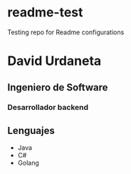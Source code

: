 # readme-test
Testing repo for Readme configurations

# David Urdaneta
## Ingeniero de Software
### Desarrollador backend

## Lenguajes
- Java
- C#
- Golang